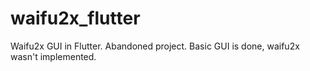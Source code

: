 # waifu2x_flutter

Waifu2x GUI in Flutter. Abandoned project. Basic GUI is done, waifu2x wasn't implemented.
